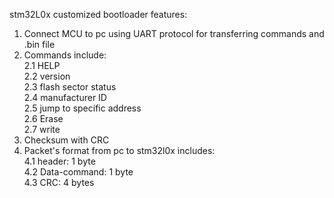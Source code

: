stm32L0x customized bootloader 
features:
1. Connect MCU to pc using UART protocol for transferring commands and .bin file
2. Commands include:\
  2.1 HELP\
  2.2 version\
  2.3 flash sector status\
  2.4 manufacturer ID\
  2.5 jump to specific address\
  2.6 Erase\
  2.7 write
3. Checksum with CRC
4. Packet's format from pc to stm32l0x includes:\
  4.1 header: 1 byte\
  4.2 Data-command: 1 byte\
  4.3 CRC: 4 bytes
